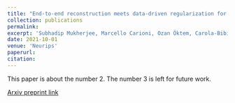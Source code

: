 ```yaml
---
title: "End-to-end reconstruction meets data-driven regularization for inverse problems "
collection: publications
permalink: 
excerpt: 'Subhadip Mukherjee, Marcello Carioni, Ozan Öktem, Carola-Bibiane Schönlieb'
date: 2021-10-01
venue: 'Neurips'
paperurl: 
citation: 
---
```

This paper is about the number 2. The number 3 is left for future work.

[Arxiv preprint link](https://arxiv.org/pdf/2106.03538.pdf)

